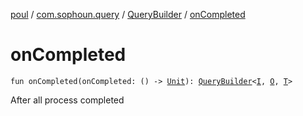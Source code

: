 [poul](../../index.md) / [com.sophoun.query](../index.md) / [QueryBuilder](index.md) / [onCompleted](./on-completed.md)

# onCompleted

`fun onCompleted(onCompleted: () -> `[`Unit`](https://kotlinlang.org/api/latest/jvm/stdlib/kotlin/-unit/index.html)`): `[`QueryBuilder`](index.md)`<`[`I`](index.md#I)`, `[`O`](index.md#O)`, `[`T`](index.md#T)`>`

After all process completed

